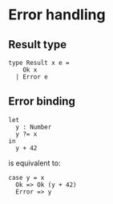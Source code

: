 # Error handling

## Result type

```
type Result x e =
    Ok x
  | Error e
```

## Error binding

```
let
  y : Number
  y ?= x
in
  y + 42
```

is equivalent to:

```
case y = x
  Ok => Ok (y + 42)
  Error => y
```
